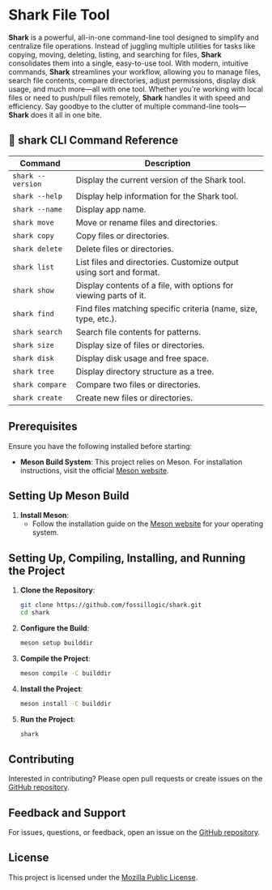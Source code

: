 # **Shark File Tool**

**Shark** is a powerful, all-in-one command-line tool designed to simplify and centralize file operations. Instead of juggling multiple utilities for tasks like copying, moving, deleting, listing, and searching for files, **Shark** consolidates them into a single, easy-to-use tool. With modern, intuitive commands, **Shark** streamlines your workflow, allowing you to manage files, search file contents, compare directories, adjust permissions, display disk usage, and much more—all with one tool. Whether you're working with local files or need to push/pull files remotely, **Shark** handles it with speed and efficiency. Say goodbye to the clutter of multiple command-line tools—**Shark** does it all in one bite.

## 🦈 **shark** CLI Command Reference

| **Command**       | **Description**                                                    |
|-------------------|--------------------------------------------------------------------|
| `shark --version` | Display the current version of the Shark tool.                     |
| `shark --help`    | Display help information for the Shark tool.                       |
| `shark --name`    | Display app name.                                                  |
| `shark move`      | Move or rename files and directories.                              |
| `shark copy`      | Copy files or directories.                                         |
| `shark delete`    | Delete files or directories.                                       |
| `shark list`      | List files and directories. Customize output using sort and format.|
| `shark show`      | Display contents of a file, with options for viewing parts of it.  |
| `shark find`      | Find files matching specific criteria (name, size, type, etc.).    |
| `shark search`    | Search file contents for patterns.                                 |
| `shark size`      | Display size of files or directories.                              |
| `shark disk`      | Display disk usage and free space.                                 |
| `shark tree`      | Display directory structure as a tree.                             |
| `shark compare`   | Compare two files or directories.                                  |
| `shark create`    | Create new files or directories.                                   |

## **Prerequisites**

Ensure you have the following installed before starting:

- **Meson Build System**: This project relies on Meson. For installation instructions, visit the official [Meson website](https://mesonbuild.com/Getting-meson.html).

## **Setting Up Meson Build**

1. **Install Meson**:
    - Follow the installation guide on the [Meson website](https://mesonbuild.com/Getting-meson.html) for your operating system.

## **Setting Up, Compiling, Installing, and Running the Project**

1. **Clone the Repository**:

    ```sh
    git clone https://github.com/fossillogic/shark.git
    cd shark
    ```

2. **Configure the Build**:

    ```sh
    meson setup builddir
    ```

3. **Compile the Project**:

    ```sh
    meson compile -C builddir
    ```

4. **Install the Project**:

    ```sh
    meson install -C builddir
    ```

5. **Run the Project**:

    ```sh
    shark
    ```

## **Contributing**

Interested in contributing? Please open pull requests or create issues on the [GitHub repository](https://github.com/fossillogic/shark).

## **Feedback and Support**

For issues, questions, or feedback, open an issue on the [GitHub repository](https://github.com/fossillogic/fossil-app/shark).

## **License**

This project is licensed under the [Mozilla Public License](LICENSE).
